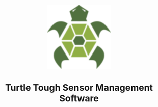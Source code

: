 <p align="center">
  <img width="200" height="200" src="https://github.com/IPI-Patrick/turtle-tough-app-release/blob/main/logo.png">
</p>

<h1 align="center">
    Turtle Tough Sensor Management Software
</h1>
